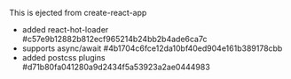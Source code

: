 This is ejected from create-react-app

- added react-hot-loader #c57e9b12882b812ecf965214b24bb2b4ade6ca7c
- supports async/await #4b1704c6fce12da10bf40ed904e161b389178cbb
- added postcss plugins #d71b80fa041280a9d2434f5a53923a2ae0444983